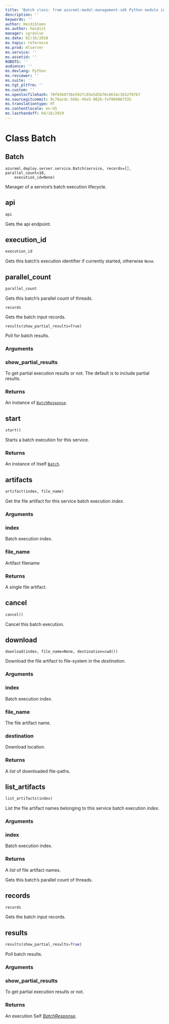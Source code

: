 ```yaml
---
title: 'Batch class: from azureml-model-management-sdk Python module in Machine Learning Server'
description: ''
keywords: ''
author: HeidiSteen
ms.author: heidist
manager: cgronlun
ms.date: 02/16/2018
ms.topic: reference
ms.prod: mlserver
ms.service: ''
ms.assetid: ''
ROBOTS: ''
audience: ''
ms.devlang: Python
ms.reviewer: ''
ms.suite: ''
ms.tgt_pltfrm: ''
ms.custom: ''
ms.openlocfilehash: 70f0368736e592fc85e5d5b78c0634c3b52f07b7
ms.sourcegitcommit: 9c76acdc-560c-45e5-982b-fef069067335
ms.translationtype: HT
ms.contentlocale: en-US
ms.lasthandoff: 04/18/2019
---
```

# <a name="class-batch"></a>Class Batch


## <a name="batch"></a>Batch



```
azureml.deploy.server.service.Batch(service, records=[], parallel_count=10,
    execution_id=None)
```




Manager of a service’s batch execution lifecycle.



## <a name="api"></a>api

```python
api
```




Gets the api endpoint.



## <a name="executionid"></a>execution_id

```python
execution_id
```




Gets this batch’s execution identifier if currently started, otherwise `None`.



## <a name="parallelcount"></a>parallel_count

```python
parallel_count
```




Gets this batch’s parallel count of threads.



```
records
```




Gets the batch input records.



```
results(show_partial_results=True)
```




Poll for batch results.


### <a name="arguments"></a>Arguments


### <a name="showpartialresults"></a>show_partial_results

To get partial execution results or not.
The default is to include partial results.


### <a name="returns"></a>Returns

An instance of [`BatchResponse`](batch-response.md).



## <a name="start"></a>start

```python
start()
```




Starts a batch execution for this service.


### <a name="returns"></a>Returns

An instance of itself [`Batch`](Batch.md).

## <a name="artifacts"></a>artifacts

```python
artifact(index, file_name)
```

Get the file artifact for this service batch execution *index*.

### <a name="arguments"></a>Arguments

### <a name="index"></a>index

Batch execution index.

### <a name="filename"></a>file_name

Artifact filename

### <a name="returns"></a>Returns

A single file artifact.

## <a name="cancel"></a>cancel

```python
cancel()
```

Cancel this batch execution.

## <a name="download"></a>download



```
download(index, file_name=None, destination=cwd())
```


Download the file artifact to file-system in the *destination*.

### <a name="arguments"></a>Arguments

### <a name="index"></a>index

Batch execution index.

### <a name="filename"></a>file_name

The file artifact name.

### <a name="destination"></a>destination

Download location.

### <a name="returns"></a>Returns

A *list* of downloaded file-paths.

## <a name="listartifacts"></a>list_artifacts

```python
list_artifacts(index)
```

List the file artifact names belonging to this service batch execution *index*.

### <a name="arguments"></a>Arguments

### <a name="index"></a>index

Batch execution index.

### <a name="returns"></a>Returns

A *list* of file artifact names.

Gets this batch’s parallel count of threads.

## <a name="records"></a>records

```python
records
```

Gets the batch input records.

## <a name="results"></a>results

```python
results(show_partial_results=True)
```

Poll batch results.

### <a name="arguments"></a>Arguments

### <a name="showpartialresults"></a>show_partial_results

To get partial execution results or not.

### <a name="returns"></a>Returns

An execution Self [*BatchResponse*](batch-response.md).

